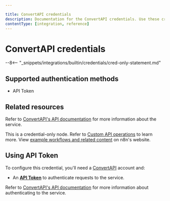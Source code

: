 ```yaml
---

title: ConvertAPI credentials
description: Documentation for the ConvertAPI credentials. Use these credentials to authenticate ConvertAPI in n8n, a workflow automation platform.
contentType: [integration, reference]
---
```


# ConvertAPI credentials

--8<-- "_snippets/integrations/builtin/credentials/cred-only-statement.md"

## Supported authentication methods

* API Token

## Related resources

Refer to [ConvertAPI's API documentation](https://docs.convertapi.com/docs/getting-started) for more information about the service.

This is a credential-only node. Refer to [Custom API operations](/integrations/custom-operations.md) to learn more. View [example workflows and related content](https://n8n.io/integrations/convertapi/) on n8n's website.

## Using API Token

To configure this credential, you'll need a [ConvertAPI](https://www.convertapi.com/a/signin) account and:

- An [**API Token**](https://docs.convertapi.com/docs/api-tokens) to authenticate requests to the service.

Refer to [ConvertAPI's API documentation](https://docs.convertapi.com/docs/authentication) for more information about authenticating to the service.
